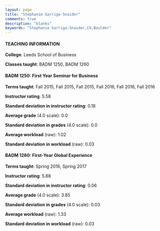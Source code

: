 ```yaml
---
layout: page
title: "Stephanie Garriga-Snaider" 
comments: true
description: "blanks"
keywords: "Stephanie Garriga-Snaider,CU,Boulder"
---
```

<head>
<script src="https://ajax.googleapis.com/ajax/libs/jquery/2.1.3/jquery.min.js"></script>
<script src="https://dl.dropboxusercontent.com/s/pc42nxpaw1ea4o9/highcharts.js?dl=0"></script>
<!-- <script src="../assets/js/highcharts.js"></script> -->
<style type="text/css">@font-face {
	font-family: "Bebas Neue";
	src: url(https://www.filehosting.org/file/details/544349/BebasNeue Regular.otf) format("opentype");
	}
	h1.Bebas { 
		font-family: "Bebas Neue", Verdana, Tahoma;
	}
</style>
</head>
	   
#### TEACHING INFORMATION

**College**: Leeds School of Business

**Classes taught**: BADM 1250, BADM 1260

#### BADM 1250: First Year Seminar for Business

**Terms taught**: Fall 2015, Fall 2015, Fall 2015, Fall 2016, Fall 2016, Fall 2016

**Instructor rating**: 5.58

**Standard deviation in instructor rating**: 0.18

**Average grade** (4.0 scale): 0.0

**Standard deviation in grades** (4.0 scale): 0.0

**Average workload** (raw): 1.02

**Standard deviation in workload** (raw): 0.03

#### BADM 1260: First-Year Global Experience

**Terms taught**: Spring 2016, Spring 2017

**Instructor rating**: 5.88

**Standard deviation in instructor rating**: 0.06

**Average grade** (4.0 scale): 3.85

**Standard deviation in grades** (4.0 scale): 0.03

**Average workload** (raw): 1.33

**Standard deviation in workload** (raw): 0.03

